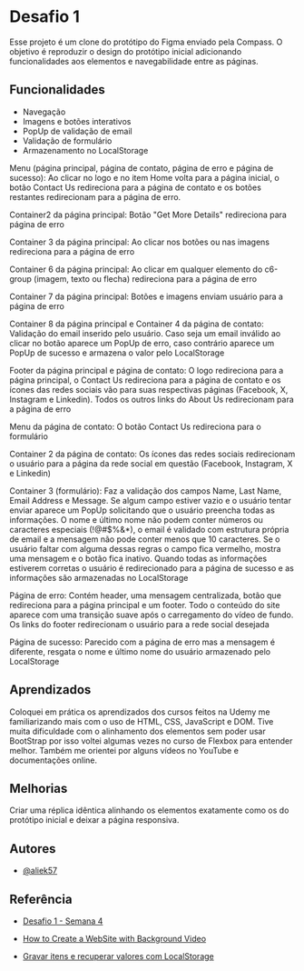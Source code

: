 
# Desafio 1

Esse projeto é um clone do protótipo do Figma enviado pela Compass. O objetivo é reproduzir o design do protótipo inicial adicionando funcionalidades aos elementos e navegabilidade entre as páginas.

## Funcionalidades

- Navegação
- Imagens e botões interativos
- PopUp de validação de email
- Validação de formulário
- Armazenamento no LocalStorage

Menu (página principal, página de contato, página de erro e página de sucesso): 
Ao clicar no logo e no item Home volta para a página inicial, o botão Contact Us redireciona para a página de contato e os botões restantes redirecionam para a página de erro.

Container2 da página principal:
Botão "Get More Details" redireciona para página de erro

Container 3 da página principal:
Ao clicar nos botões ou nas imagens redireciona para a página de erro

Container 6 da página principal:
Ao clicar em qualquer elemento do c6-group (imagem, texto ou flecha) redireciona para a página de erro

Container 7 da página principal:
Botões e imagens enviam usuário para a página de erro

Container 8 da página principal e Container 4 da página de contato:
Validação do email inserido pelo usuário. Caso seja um email inválido ao clicar no botão aparece um PopUp de erro, caso contrário aparece um PopUp de sucesso e armazena o valor pelo LocalStorage

Footer da página principal e página de contato: 
O logo redireciona para a página principal, o Contact Us redireciona para a página de contato e os ícones das redes sociais vão para suas respectivas páginas (Facebook, X, Instagram e Linkedin). Todos os outros links do About Us redirecionam para a página de erro

Menu da página de contato:
O botão Contact Us redireciona para o formulário

Container 2 da página de contato:
Os ícones das redes sociais redirecionam o usuário para a página da rede social em questão (Facebook, Instagram, X e Linkedin)

Container 3 (formulário):
Faz a validação dos campos Name, Last Name, Email Address e Message. Se algum campo estiver vazio e o usuário tentar enviar aparece um PopUp solicitando que o usuário preencha todas as informações. O nome e último nome não podem conter números ou caracteres especiais (!@#$%&*), o email é validado com estrutura própria de email e a mensagem não pode conter menos que 10 caracteres. Se o usuário faltar com alguma dessas regras o campo fica vermelho, mostra uma mensagem e o botão fica inativo. Quando todas as informações estiverem corretas o usuário é redirecionado para a página de sucesso e as informações são armazenadas no LocalStorage

Página de erro:
Contém header, uma mensagem centralizada, botão que redireciona para a página principal e um footer. Todo o conteúdo do site aparece com uma transição suave após o carregamento do vídeo de fundo. Os links do footer redirecionam o usuário para a rede social desejada

Página de sucesso: 
Parecido com a página de erro mas a mensagem é diferente, resgata o nome e último nome do usuário armazenado pelo LocalStorage


## Aprendizados

Coloquei em prática os aprendizados dos cursos feitos na Udemy me familiarizando mais com o uso de HTML, CSS, JavaScript e DOM.
Tive muita dificuldade com o alinhamento dos elementos sem poder usar BootStrap por isso voltei algumas vezes no curso de Flexbox para entender melhor. Também me orientei por alguns vídeos no YouTube e documentações online. 

## Melhorias

Criar uma réplica idêntica alinhando os elementos exatamente como os do protótipo inicial e deixar a página responsiva.


## Autores

- [@aliek57](https://www.github.com/aliek57)


## Referência

 - [Desafio 1 - Semana 4](https://swift-jute-307.notion.site/Desafio-1-Semana-4-0ac2e8997c0e468e846b0742b0bde301)

- [How to Create a WebSite with Background Video](https://www.youtube.com/watch?v=-unASUgYtVI)

- [Gravar itens e recuperar valores com LocalStorage](https://pt.stackoverflow.com/questions/371520/gravar-items-e-recuperar-valores-com-localstorage)